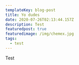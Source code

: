 ```yaml
---
templateKey: blog-post
title: Yo dudes
date: 2020-07-26T02:13:44.157Z
description: Test
featuredpost: true
featuredimage: /img/chemex.jpg
tags:
  - test
---
```

Test